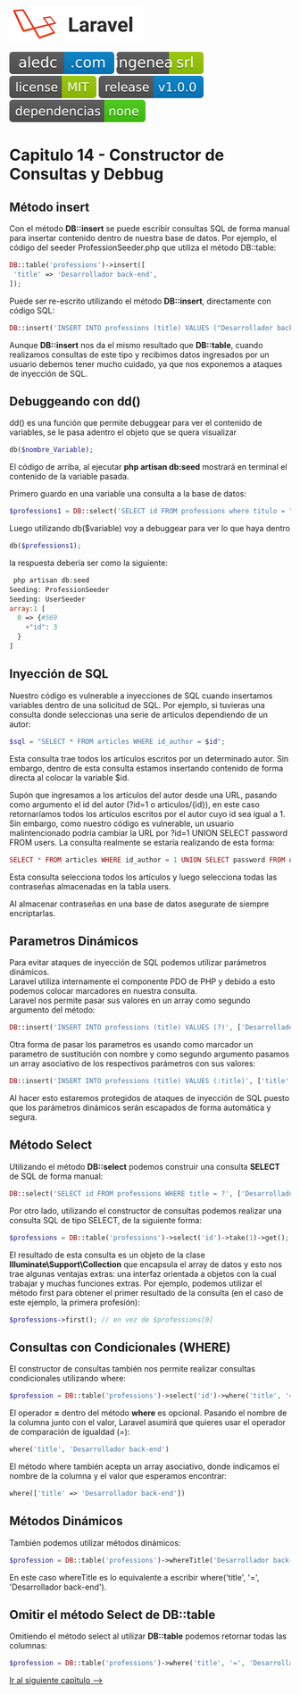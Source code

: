 ![Laravel](https://raw.githubusercontent.com/aledc7/Laravel/master/pirullo.png "Aledc.com")

[![aledc.com](https://github.com/aledc7/Scrum-Certification/blob/master/recursos/aledc.com.svg)](https://aledc.com)
[![ingenea.com.ar](https://github.com/aledc7/Scrum-Certification/blob/master/recursos/ingenea.svg)](http://ingenea.com.ar)
[![License](https://github.com/aledc7/Scrum-Certification/blob/master/recursos/mit-license.svg)](https://aledc.com)
[![GitHub release](https://github.com/aledc7/Scrum-Certification/blob/master/recursos/release.svg)](https://aledc.com)
[![Dependencies](https://github.com/aledc7/Scrum-Certification/blob/master/recursos/dependencias-none.svg)](https://aledc.com)

# Capitulo 14 - Constructor de Consultas y Debbug


## Método insert
Con el método __DB::insert__ se puede escribir consultas SQL de forma manual para insertar contenido dentro de nuestra base de datos. Por ejemplo, el código del seeder ProfessionSeeder.php que utiliza el método DB::table:

```php
DB::table('professions')->insert([
 'title' => 'Desarrollador back-end',
]);
````

Puede ser re-escrito utilizando el método __DB::insert__, directamente con código SQL:
```php
DB::insert('INSERT INTO professions (title) VALUES ("Desarrollador back-end")');

````

Aunque __DB::insert__ nos da el mismo resultado que __DB::table__, cuando realizamos consultas de este tipo y recibimos datos ingresados por un usuario debemos tener mucho cuidado, ya que nos exponemos a ataques de inyección de SQL.

## Debuggeando con dd()

dd() es una función que permite debuggear para ver el contenido de variables,  se le pasa adentro el objeto que se quera visualizar

```php
db($nombre_Variable);
````
El código de arriba, al ejecutar __php artisan db:seed__  mostrará en terminal el contenido de la variable pasada.

Primero guardo en una variable una consulta a la base de datos:
```php
$professions1 = DB::select('SELECT id FROM professions where titulo = "Desarrollador BackEend"');
````

Luego utilizando db($variable) voy a debuggear para ver lo que haya dentro

```php
db($professions1);
````

la respuesta debería ser como la siguiente:

```php
 php artisan db:seed
Seeding: ProfessionSeeder
Seeding: UserSeeder
array:1 [
  0 => {#569
    +"id": 3
  }
]
````


## Inyección de SQL
Nuestro código es vulnerable a inyecciones de SQL cuando insertamos variables dentro de una solicitud de SQL. Por ejemplo, si tuvieras una consulta donde seleccionas una serie de articulos dependiendo de un autor:
```php
$sql = "SELECT * FROM articles WHERE id_author = $id";
````

Esta consulta trae todos los artículos escritos por un determinado autor. Sin embargo, dentro de esta consulta estamos insertando contenido de forma directa al colocar la variable $id.

Supón que ingresamos a los artículos del autor desde una URL, pasando como argumento el id del autor (?id=1 o articulos/{id}), en este caso retornaríamos todos los artículos escritos por el autor cuyo id sea igual a 1. Sin embargo, como nuestro código es vulnerable, un usuario malintencionado podría cambiar la URL por ?id=1 UNION SELECT password FROM users. La consulta realmente se estaría realizando de esta forma:
```php
SELECT * FROM articles WHERE id_author = 1 UNION SELECT password FROM users;
````

Esta consulta selecciona todos los artículos y luego selecciona todas las contraseñas almacenadas en la tabla users.

Al almacenar contraseñas en una base de datos asegurate de siempre encriptarlas.

## Parametros Dinámicos

Para evitar ataques de inyección de SQL podemos utilizar parámetros dinámicos.  
Laravel utiliza internamente el componente PDO de PHP y debido a esto podemos colocar marcadores en nuestra consulta.  
Laravel nos permite pasar sus valores en un array como segundo argumento del método:
```php
DB::insert('INSERT INTO professions (title) VALUES (?)', ['Desarrollador back-end']);
````

Otra forma de pasar los parametros es usando como marcador un parametro de sustitución con nombre y como segundo argumento pasamos un array asociativo de los respectivos parámetros con sus valores:

```php
DB::insert('INSERT INTO professions (title) VALUES (:title)', ['title' => 'Desarrollador back-end']);
````

Al hacer esto estaremos protegidos de ataques de inyección de SQL puesto que los parámetros dinámicos serán escapados de forma automática y segura.

## Método Select
Utilizando el método __DB::select__ podemos construir una consulta __SELECT__ de SQL de forma manual:

```php
DB::select('SELECT id FROM professions WHERE title = ?', ['Desarrollador back-end']);
````

Por otro lado, utilizando el constructor de consultas podemos realizar una consulta SQL de tipo SELECT, de la siguiente forma:

```php
$professions = DB::table('professions')->select('id')->take(1)->get();
````

El resultado de esta consulta es un objeto de la clase __Illuminate\Support\Collection__ que encapsula el array de datos y esto nos trae algunas ventajas extras: una interfaz orientada a objetos con la cual trabajar y muchas funciones extras. Por ejemplo, podemos utilizar el método first para obtener el primer resultado de la consulta (en el caso de este ejemplo, la primera profesión):

```php
$professions->first(); // en vez de $professions[0]
````

## Consultas con Condicionales (WHERE)
El constructor de consultas también nos permite realizar consultas condicionales utilizando where:

```php
$profession = DB::table('professions')->select('id')->where('title', '=', 'Desarrollador back-end')->first();
````

El operador __=__ dentro del método __where__ es opcional. Pasando el nombre de la columna junto con el valor, Laravel asumirá que quieres usar el operador de comparación de igualdad (=):

```php
where('title', 'Desarrollador back-end')
````


El método where también acepta un array asociativo, donde indicamos el nombre de la columna y el valor que esperamos encontrar:

```php
where(['title' => 'Desarrollador back-end'])
````


## Métodos Dinámicos
También podemos utilizar métodos dinámicos:

```php
$profession = DB::table('professions')->whereTitle('Desarrollador back-end')->first();
````

En este caso whereTitle es lo equivalente a escribir where('title', '=', 'Desarrollador back-end').

## Omitir el método Select de DB::table
Omitiendo el método select al utilizar __DB::table__ podemos retornar todas las columnas:

```php
$profession = DB::table('professions')->where('title', '=', 'Desarrollador back-end')->first();
````

[Ir al siguiente capìtulo -->](https://github.com/aledc7/Laravel/blob/master/lesson_15_introduccion_a_Eloquent.md)
